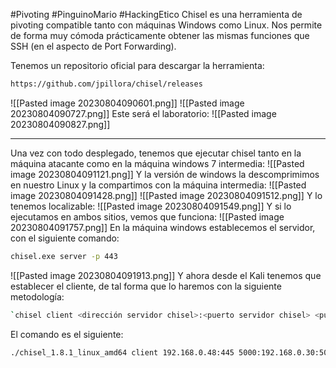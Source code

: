 #Pivoting #PinguinoMario #HackingEtico 
Chisel es una herramienta de pivoting compatible tanto con máquinas Windows como Linux. Nos permite de forma muy cómoda prácticamente obtener las mismas funciones que SSH (en el aspecto de Port Forwarding).

Tenemos un repositorio oficial para descargar la herramienta:
```bash
https://github.com/jpillora/chisel/releases
```

![[Pasted image 20230804090601.png]]
![[Pasted image 20230804090727.png]]
Este será el laboratorio:
![[Pasted image 20230804090827.png]]

------------------

Una vez con todo desplegado, tenemos que ejecutar chisel tanto en la máquina atacante como en la máquina windows 7 intermedia:
![[Pasted image 20230804091121.png]]
Y la versión de windows la descomprimimos en nuestro Linux y la compartimos con la máquina intermedia:
![[Pasted image 20230804091428.png]]
![[Pasted image 20230804091512.png]]
Y lo tenemos localizable:
![[Pasted image 20230804091549.png]]
Y si lo ejecutamos en ambos sitios, vemos que funciona:
![[Pasted image 20230804091757.png]]
En la máquina windows establecemos el servidor, con el siguiente comando:
```bash
chisel.exe server -p 443
```
![[Pasted image 20230804091913.png]]
Y ahora desde el Kali tenemos que establecer el cliente, de tal forma que lo haremos con la siguiente metodología:
```bash
`chisel client <dirección servidor chisel>:<puerto servidor chisel> <puerto local a abrir>:<dirección a donde apuntar>:<puerto a apuntar de la direccion donde se apunta>`
```
El comando es el siguiente:
```bash
./chisel_1.8.1_linux_amd64 client 192.168.0.48:445 5000:192.168.0.30:5000
```
